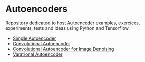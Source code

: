 # Autoencoders

Repository dedicated to host Autoencoder examples, exercices, experiments, tests and ideas using Python and Tensorflow.

  - [Simple Autoencoder](https://github.com/llealgt/Autoencoders/blob/master/Simple_Autoencoder.ipynb)
  - [Convolutional Autoencoder](https://github.com/llealgt/Autoencoders/blob/master/Convolutional_Autoencoder.ipynb)
  - [Convolutional Autoencoder for Image Denoising](https://github.com/llealgt/Autoencoders/blob/master/Convolutional%20Autoencoder%20For%20Denoising.ipynb)
  - [Varational Autoencoder](https://github.com/llealgt/Autoencoders/blob/master/Varational%20Autoencoder.ipynb)

